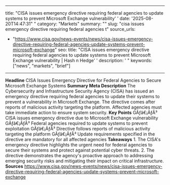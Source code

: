 ﻿---

title: "CISA issues emergency directive requiring federal agencies to update systems to prevent Microsoft Exchange vulnerability''
date: '2025-08-20T14:47:31""
category: "Markets"
summary: ""
slug: "cisa issues emergency directive requiring federal agencies t"
source_urls:
  - "https://www.cisa.gov/news-events/news/cisa-issues-emergency-directive-requiring-federal-agencies-update-systems-prevent-microsoft-exchange"
seo:
  title: "CISA issues emergency directive requiring federal agencies to update systems to prevent Microsoft Exchange vulnerability | Hash n Hedge''
  description: '"
  keywords: ["news", "markets", "brief"]

---
**Headline** CISA Issues Emergency Directive for Federal Agencies to Secure Microsoft Exchange Systems  **Summary Meta Description** The Cybersecurity and Infrastructure Security Agency (CISA) has issued an emergency directive requiring federal agencies to update their systems to prevent a vulnerability in Microsoft Exchange. The directive comes after reports of malicious activity targeting the platform. Affected agencies must take immediate action to ensure system security.  **Key Points**  GÃƒâ€¡ÃƒÂ³ CISA issues emergency directive due to Microsoft Exchange vulnerability GÃƒâ€¡ÃƒÂ³ Federal agencies required to update systems to prevent exploitation GÃƒâ€¡ÃƒÂ³ Directive follows reports of malicious activity targeting the platform GÃƒâ€¡ÃƒÂ³ Update requirements specified in the directive are mandatory for all affected agencies  **Takeaways**  1. The CISA's emergency directive highlights the urgent need for federal agencies to secure their systems and protect against potential cyber threats. 2. The directive demonstrates the agency's proactive approach to addressing emerging security risks and mitigating their impact on critical infrastructure.  **Sources** https://www.cisa.gov/news-events/news/cisa-issues-emergency-directive-requiring-federal-agencies-update-systems-prevent-microsoft-exchange 
